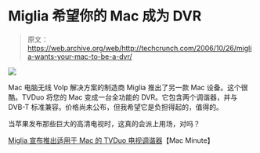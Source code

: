 # Miglia 希望你的 Mac 成为 DVR 

> 原文：<https://web.archive.org/web/http://techcrunch.com/2006/10/26/miglia-wants-your-mac-to-be-a-dvr/>

![](img/4b0cbb33a56dcb87d8537f25d505d2a5.png)

Mac 电脑无线 VoIp 解决方案的制造商 Miglia 推出了另一款 Mac 设备。这个很酷。TVDuo 将您的 Mac 变成一台全功能的 DVR。它包含两个调谐器，并与 DVB-T 标准兼容。价格尚未公布，但我希望它是负担得起的，值得的。

当苹果发布那些巨大的高清电视时，这真的会派上用场，对吗？

[Miglia 宣布推出适用于 Mac 的 TVDuo 电视调谐器](https://web.archive.org/web/20151001155021/http://www.macminute.com/2006/10/26/miglia-tvduo/)【Mac Minute】